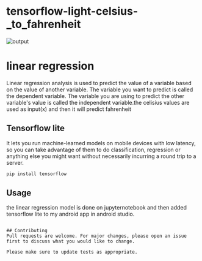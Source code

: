# tensorflow-light-celsius-_to_fahrenheit
![output](https://raw.githubusercontent.com/milkisa/tensorflow-light-celsius-to_to_fahrenheit/main/images/Capture.PNG)



# linear regression
Linear regression analysis is used to predict the value of a variable based on the value of another variable. The variable you want to predict is called the dependent variable. The variable you are using to predict the other variable's value is called the independent variable.the celisius values are used as input(x) and then it will predict fahrenheit 
## Tensorflow lite
It lets you run machine-learned models on mobile devices with low latency, so you can take advantage of them to do classification, regression or anything else you might want without necessarily incurring a round trip to a server.



```bash
pip install tensorflow
```


## Usage
the linear regression model is done on jupyternotebook and then added tensorflow lite to my android app in android studio.
```

## Contributing
Pull requests are welcome. For major changes, please open an issue first to discuss what you would like to change.

Please make sure to update tests as appropriate.

